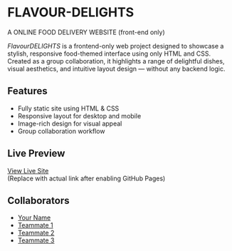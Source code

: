 # FLAVOUR-DELIGHTS
A ONLINE FOOD DELIVERY WEBSITE (front-end only)

*FlavourDELIGHTS* is a frontend-only web project designed to showcase a stylish, responsive food-themed interface using only HTML and CSS. Created as a group collaboration, it highlights a range of delightful dishes, visual aesthetics, and intuitive layout design — without any backend logic.

## Features

- Fully static site using HTML & CSS
- Responsive layout for desktop and mobile
- Image-rich design for visual appeal
- Group collaboration workflow

## Live Preview

[View Live Site](https://yourusername.github.io/flavourDELIGHTS/)  
(Replace with actual link after enabling GitHub Pages)

## Collaborators

- [Your Name](https://github.com/yourusername)
- [Teammate 1](https://github.com/teammate1)
- [Teammate 2](https://github.com/teammate2)
- [Teammate 3](https://github.com/teammate3)

